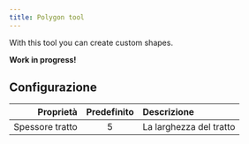 ```yaml
---
title: Polygon tool
---
```


With this tool you can create custom shapes.

**Work in progress!**

## Configurazione

|       Proprietà | Predefinito | Descrizione             |
| --------------: | :---------: | :---------------------- |
| Spessore tratto |      5      | La larghezza del tratto |
